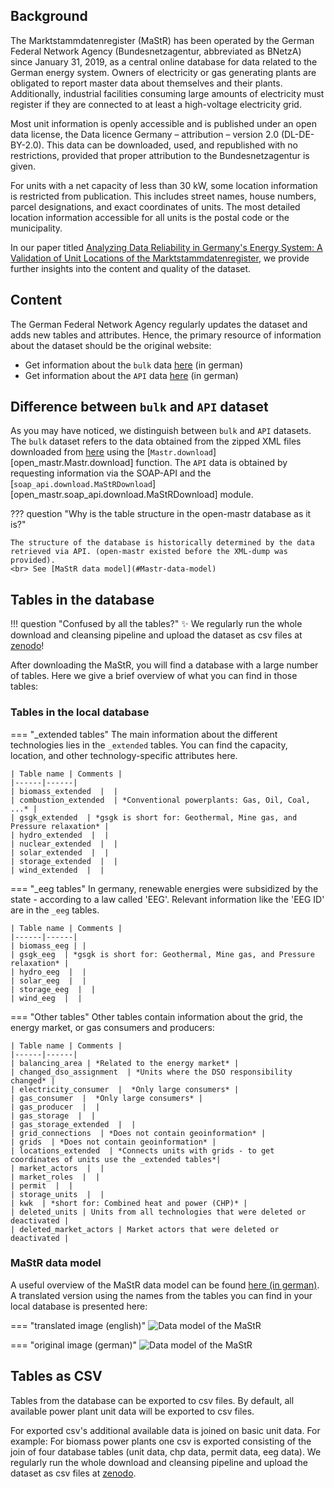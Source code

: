 ## Background

The Marktstammdatenregister (MaStR) has been operated by the German Federal Network Agency (Bundesnetzagentur, abbreviated as BNetzA) since January 31, 2019, as a central online database for data related to the German energy system. Owners of electricity or gas generating plants are obligated to report master data about themselves and their plants. Additionally, industrial facilities consuming large amounts of electricity must register if they are connected to at least a high-voltage electricity grid.

Most unit information is openly accessible and is published under an open data license, the Data licence Germany – attribution – version 2.0 (DL-DE-BY-2.0). This data can be downloaded, used, and republished with no restrictions, provided that proper attribution to the Bundesnetzagentur is given.

For units with a net capacity of less than 30 kW, some location information is restricted from publication. This includes street names, house numbers, parcel designations, and exact coordinates of units. The most detailed location information accessible for all units is the postal code or the municipality.

In our paper titled [Analyzing Data Reliability in Germany's Energy System: A Validation of Unit Locations of the Marktstammdatenregister](https://arxiv.org/abs/2304.10581), we provide further insights into the content and quality of the dataset.

## Content

The German Federal Network Agency regularly updates the dataset and adds new tables and attributes. Hence, the primary resource of information about the dataset should be the original website:

* Get information about the `bulk` data [here](https://www.marktstammdatenregister.de/MaStR/Datendownload) (in german)
* Get information about the `API` data [here](https://www.marktstammdatenregister.de/MaStRHilfe/subpages/webdienst.html) (in german)

## Difference between `bulk` and `API` dataset

As you may have noticed, we distinguish between `bulk` and `API` datasets. The `bulk` dataset refers to the data obtained from the zipped XML files downloaded from [here](https://www.marktstammdatenregister.de/MaStR/Datendownload) using the [`Mastr.download`][open_mastr.Mastr.download] function. The `API` data is obtained by requesting information via the SOAP-API and the [`soap_api.download.MaStRDownload`][open_mastr.soap_api.download.MaStRDownload] module.

??? question "Why is the table structure in the open-mastr database as it is?"

    The structure of the database is historically determined by the data retrieved via API. (open-mastr existed before the XML-dump was provided).
    <br> See [MaStR data model](#Mastr-data-model)


## Tables in the database

!!! question "Confused by all the tables?"
    :sparkles: We regularly run the whole download and cleansing pipeline and upload the dataset as csv files at [zenodo](https://doi.org/10.5281/zenodo.6807425)! 

After downloading the MaStR, you will find a database with a large number of tables. Here we give a brief overview of what you can find in those tables:

### Tables in the local database


=== "_extended tables"
    The main information about the different technologies lies in the `_extended` tables. You can find the capacity, location, and other technology-specific attributes here.

    | Table name | Comments |
    |------|------| 
    | biomass_extended  |  |
    | combustion_extended  | *Conventional powerplants: Gas, Oil, Coal, ...* |  
    | gsgk_extended  | *gsgk is short for: Geothermal, Mine gas, and Pressure relaxation* |
    | hydro_extended  |  |
    | nuclear_extended  |  | 
    | solar_extended  |  |
    | storage_extended  |  | 
    | wind_extended  |  |

=== "_eeg tables"
    In germany, renewable energies were subsidized by the state - according to a law called 'EEG'. Relevant information like the 'EEG ID' are in the `_eeg` tables.

    | Table name | Comments |
    |------|------| 
    | biomass_eeg | |
    | gsgk_eeg  | *gsgk is short for: Geothermal, Mine gas, and Pressure relaxation* |
    | hydro_eeg  |  |
    | solar_eeg  |  |
    | storage_eeg  |  | 
    | wind_eeg  |  |

=== "Other tables"
    Other tables contain information about the grid, the energy market, or gas consumers and producers:

    | Table name | Comments |
    |------|------| 
    | balancing_area | *Related to the energy market* |
    | changed_dso_assignment  | *Units where the DSO responsibility changed* |
    | electricity_consumer  |  *Only large consumers* |
    | gas_consumer  |  *Only large consumers* |
    | gas_producer  |  |
    | gas_storage  |  |
    | gas_storage_extended  |  |
    | grid_connections  | *Does not contain geoinformation* |
    | grids  | *Does not contain geoinformation* |
    | locations_extended  | *Connects units with grids - to get coordinates of units use the _extended tables*|
    | market_actors  |  |
    | market_roles  |  |
    | permit  |  |
    | storage_units  |  |
    | kwk  | *short for: Combined heat and power (CHP)* |
    | deleted_units | Units from all technologies that were deleted or deactivated |
    | deleted_market_actors | Market actors that were deleted or deactivated |


### MaStR data model
A useful overview of the MaStR data model can be found [here (in german)](https://www.marktstammdatenregister.de/MaStRHilfe/files/webdienst/Objektmodell%20-%20Fachliche%20Ansicht%20V1.2.0.pdf). A translated version using the names from the tables you can find in your local database is presented here: 

=== "translated image (english)"
    ![Data model of the MaStR](images/DetailAnlagen_english.PNG)

=== "original image (german)"
    ![Data model of the MaStR](images/DetailAnlagenModellMaStR.png)


## Tables as CSV

Tables from the database can be exported to csv files. By default, all available power plant unit data will be exported
to csv files. 

For exported csv's additional available data is joined on basic unit data. For example: For biomass power plants one csv
is exported consisting of the join of four database tables (unit data, chp data, permit data, eeg data). We regularly run the whole download and cleansing pipeline and upload the dataset as csv files at [zenodo](https://doi.org/10.5281/zenodo.6807425). 
